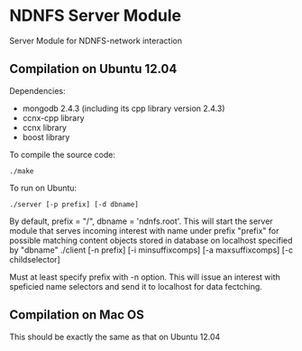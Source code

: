 NDNFS Server Module
===================

Server Module for NDNFS-network interaction

Compilation on Ubuntu 12.04
---------------------------

Dependencies:

* mongodb 2.4.3 (including its cpp library version 2.4.3)
* ccnx-cpp library
* ccnx library
* boost library

To compile the source code:

	./make

To run on Ubuntu:
	
	./server [-p prefix] [-d dbname]

By default, prefix = "/", dbname = 'ndnfs.root'. This will start the server module that serves incoming interest with name under prefix "prefix" for possible matching content objects stored in database on localhost specified by "dbname"
	./client [-n prefix] [-i minsuffixcomps] [-a maxsuffixcomps] [-c childselector]

Must at least specify prefix with -n option. This will issue an interest with speficied name selectors and send it to localhost for data fectching.

Compilation on Mac OS
---------------------

This should be exactly the same as that on Ubuntu 12.04
